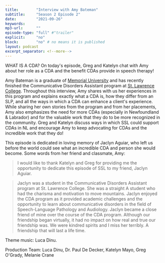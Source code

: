 ```yaml
---
title:        "Interview with Amy Bateman"
subtitle:     "Season 2 Episode 2"
date:         "2021-09-26"
keywords:
mp3-url:      ""
episode-type: "full" #"trailer"
explicit:     "no"
block:        "no" # no means it is published
layout: podcast
excerpt_separator: <!--more-->
---
```

WHAT IS A CDA? On today's episode, Greg and Katelyn chat with Amy about her role as a CDA and the benefit CDAs provide in speech therapy!

Amy Bateman is a graduate of [Memorial University](https://www.mun.ca) and has recently finished the Communicative Disorders Assistant program at [St. Lawrence College](https://www.stlawrencecollege.ca/). Throughout this interview, Amy shares with us her experiences in this program and explains exactly what a CDA is, how they differ from an SLP, and all the ways in which a CDA can enhance a client's experience. While sharing her own stories from the program and from her placements, Amy also emphasizes the need for more CDAs (especially in Newfoundland & Labrador) and for the valuable work that they do to be more recognized in the community. Greg and Katelyn discuss ways in which SSL could support CDAs in NL and encourage Amy to keep advocating for CDAs and the incredible work that they do!

This episode is dedicated in loving memory of Jaclyn Aguiar, who left us before the world could see what an incredible CDA and person she would become. Some words from her friend and classmate, Amy:

>I would like to thank Katelyn and Greg for providing me the opportunity to dedicate this episode of SSL to my friend, Jaclyn Aguiar.   

>Jaclyn was a student in the Communicative Disorders Assistant program at St. Lawrence College. She was a straight A student who had the charisma and motivation to move mountains. Jaclyn enjoyed the CDA program as it provided academic challenges and the opportunity to learn about communicative disorders in the field of Speech-Language Pathology and Audiology. Jaclyn became a close friend of mine over the course of the CDA program. Although our friendship began virtually, it had no impact on how real and true our friendship was. We were kindred spirits and I miss her terribly. A friendship that will last a life time.

<!--more-->
Theme music: Luca Dinu.
<!--more-->
Production Team: Luca Dinu, Dr. Paul De Decker, Katelyn Mayo, Greg O'Grady, Melanie Crane
